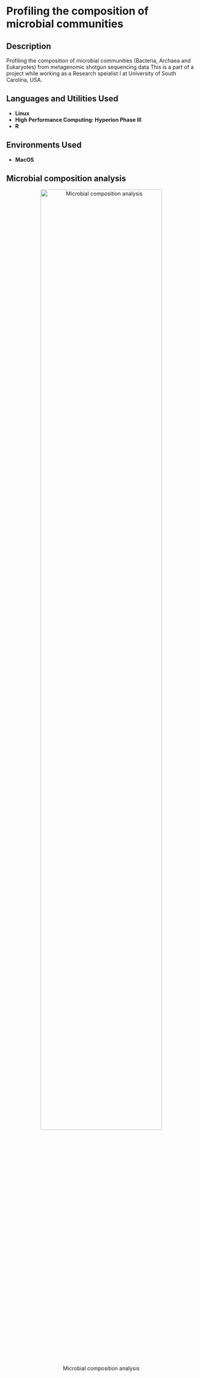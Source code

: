<h1>Profiling the composition of microbial communities</h1>

<h2>Description</h2>
<p>
  Profiling the composition of microbial communities (Bacteria, Archaea and Eukaryotes) from metagenomic shotgun sequencing data
  This is a part of a project while working as a Research speialist I at University of South Carolina, USA.
</p>

<h2>Languages and Utilities Used</h2>
<ul>
    <li><b>Linux</b></li>
    <li><b>High Performance Computing: Hyperion Phase III </b></li>
    <li><b>R</b></li>
</ul>

<h2>Environments Used</h2>
<ul>
    <li><b>MacOS</b></li>
</ul>

<h2>Microbial composition analysis</h2>
<p align="center">
    <img src="https://tinypic.host/image/emodin.2Mb0xx" alt="Microbial composition analysis" width="80%" height="80%">
    <br />
    Microbial composition analysis
</p>


<!--
 ```diff
- text in red
+ text in green
! text in orange
# text in gray
@@ text in purple (and bold)@@
```
--!>

